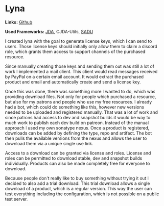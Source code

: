 # Lyna

**Links:** [Github](https://github.com/rainbowdashlabs/lyna/)

**Used Frameworks:** [JDA](https://github.com/discord-jda/JDA), CJDA-Utils, [SADU](../libraries/sadu.md)

I created lyna with the goal to generate license keys, which I can send to users.
Those license keys should initially only allow them to claim a discord role, which grants them access to support channels of the purchased resource.

Since manually creating those keys and sending them out was still a lot of work I implemented a mail client.
This client would read messages received by PayPal on a certain email account.
It would extract the purchased product and email and automatically create and send a license key.

Once this was done, there was something more I wanted to do, which was providing download files.
Not only for people which purchased a resource, but also for my patrons and people who use my free resources.
I already had a bot, which could do something like this, however new versions needed to be uploaded and registered manually.
That was a lot of work and since patrons had access to dev and snapshot builds it would be way to much work to publish each dev build on patreon.
Instead of the manual approach I used my own sonatype nexus.
Once a product is registered, downloads can be added by defining the type, repo and artifact.
The bot then pulls the available versions from the nexus and allows the user to download them via a unique single use link.

Access to a download can be granted via license and roles. 
License and roles can be permitted to download stable, dev and snapshot builds individually.
Products can also be made completely free for everyone to download.

Because people don't really like to buy something without trying it out I decided to also add a trial download.
This trial download allows a single download of a product, which is a regular version.
This way the user can test everything including the configuration, which is not possible on a public test server.
